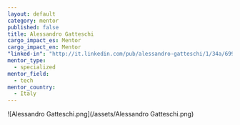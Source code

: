 ```yaml
---
layout: default
category: mentor
published: false
title: Alessandro Gatteschi
cargo_impact_es: Mentor
cargo_impact_en: Mentor
"linked-in": "http://it.linkedin.com/pub/alessandro-gatteschi/1/34a/699"
mentor_type: 
  - specialized
mentor_field: 
  - tech
mentor_country: 
  - Italy
---
```


![Alessandro Gatteschi.png](/assets/Alessandro Gatteschi.png)

